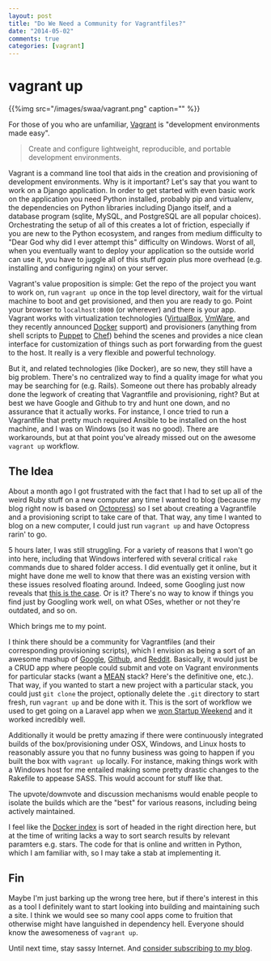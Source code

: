 ```yaml
---
layout: post
title: "Do We Need a Community for Vagrantfiles?"
date: "2014-05-02"
comments: true
categories: [vagrant]
---
```


# vagrant up

{{%img src="/images/swaa/vagrant.png" caption="" %}}

For those of you who are unfamiliar, [Vagrant](http://www.vagrantup.com/) is "development environments made easy".

> Create and configure lightweight, reproducible, and portable development environments.

Vagrant is a command line tool that aids in the creation and provisioning of development environments.  Why is it important?  Let's say that you want to work on a Django application.  In order to get started with even basic work on the application you need Python installed, probably pip and virtualenv, the dependencies on Python libraries including Django itself, and a database program (sqlite, MySQL, and PostgreSQL are all popular choices).  Orchestrating the setup of all of this creates a lot of friction, especially if you are new to the Python ecosystem, and ranges from medium difficulty to "Dear God why did I ever attempt this" difficulty on Windows.  Worst of all, when you eventually want to deploy your application so the outside world can use it, you have to juggle all of this stuff *again* plus more overhead (e.g. installing and configuring nginx) on your server.

Vagrant's value proposition is simple:  Get the repo of the project you want to work on, run `vagrant up` once in the top level directory, wait for the virtual machine to boot and get provisioned, and then you are ready to go.  Point your browser to `localhost:8000` (or wherever) and there is your app.   Vagrant works with virtualization technologies ([VirtualBox](https://www.virtualbox.org/), [VmWare](https://www.virtualbox.org/), and they recently announced [Docker](http://docker.io) support) and provisioners (anything from shell scripts to [Puppet](https://puppetlabs.com/) to [Chef](http://www.getchef.com/chef/)) behind the scenes and provides a nice clean interface for customization of things such as port forwarding from the guest to the host.  It really is a very flexible and powerful technology.

But it, and related technologies (like Docker), are so new, they still have a big problem.  There's no centralized way to find a quality image for what you may be searching for (e.g. Rails).  Someone out there has probably already done the legwork of creating that Vagrantfile and provisioning, right?  But at best we have Google and Github to try and hunt one down, and no assurance that it actually works.  For instance, I once tried to run a Vagrantfile that pretty much required Ansible to be installed on the host machine, and I was on Windows (so it was no good).  There are workarounds, but at that point you've already missed out on the awesome `vagrant up` workflow.

## The Idea

About a month ago I got frustrated with the fact that I had to set up all of the weird Ruby stuff on a new computer any time I wanted to blog (because my blog right now is based on [Octopress](http://octopress.org/)) so I set about creating a Vagrantfile and a provisioning script to take care of that.  That way, any time I wanted to blog on a new computer, I could just run `vagrant up` and have Octopress rarin' to go.

5 hours later, I was still struggling.  For a variety of reasons that I won't go into here, including that Windows interfered with several critical `rake` commands due to shared folder access.  I did eventually get it online, but it might have done me well to know that there was an existing version with these issues resolved floating around.  Indeed, some Googling just now reveals that [this is the case](http://blog.andrewallen.co.uk/2013/05/13/setting-up-vagrant-for-octopress/).  Or is it?  There's no way to know if things you find just by Googling work well, on what OSes, whether or not they're outdated, and so on.

Which brings me to my point.

I think there should be a community for Vagrantfiles (and their corresponding provisioning scripts), which I envision as being a sort of an awesome mashup of [Google](http://google.com), [Github](http://github.com), and [Reddit](http://reddit.com).  Basically, it would just be a CRUD app where people could submit and vote on Vagrant environments for particular stacks (want a [MEAN](http://mean.io/#!/) stack?  Here's the definitive one, etc.).  That way, if you wanted to start a new project with a particular stack, you could just `git clone` the project, optionally delete the `.git` directory to start fresh, run `vagrant up` and be done with it.  This is the sort of workflow we used to get going on a Laravel app when we [won Startup Weekend](https://nathanleclaire.com/blog/2014/02/10/5-reasons-we-won-startup-weekend/) and it worked incredibly well.  

Additionally it would be pretty amazing if there were continuously integrated builds of the box/provisioning under OSX, Windows, and Linux hosts to reasonably assure you that no funny business was going to happen if you built the box with `vagrant up` locally.  For instance, making things work with a Windows host for me entailed making some pretty drastic changes to the Rakefile to appease SASS.  This would account for stuff like that.

The upvote/downvote and discussion mechanisms would enable people to isolate the builds which are the "best" for various reasons, including being actively maintained.

I feel like the [Docker index](https://index.docker.io) is sort of headed in the right direction here, but at the time of writing lacks a way to sort search results by relevant paramters e.g. stars.  The code for that is online and written in Python, which I am familiar with, so I may take a stab at implementing it.

## Fin

Maybe I'm just barking up the wrong tree here, but if there's interest in this as a tool I definitely want to start looking into building and maintaining such a site.  I think we would see so many cool apps come to fruition that otherwise might have languished in dependency hell.  Everyone should know the awesomeness of `vagrant up`.

Until next time, stay sassy Internet.  And [consider subscribing to my blog](https://nathanleclaire.com).

